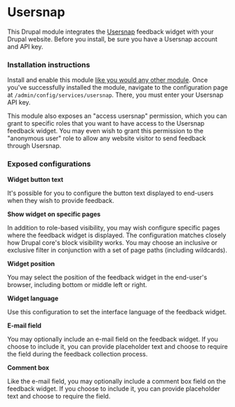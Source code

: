 Usersnap
========

This Drupal module integrates the [Usersnap][] feedback widget with your Drupal
website. Before you install, be sure you have a Usersnap account and API key.

### Installation instructions

Install and enable this module [like you would any other module][]. Once you've
successfully installed the module, navigate to the configuration page at
`/admin/config/services/usersnap`. There, you must enter your Usersnap API key.

This module also exposes an "access usersnap" permission, which you can grant to
specific roles that you want to have access to the Usersnap feedback widget. You
may even wish to grant this permission to the "anonymous user" role to allow any
website visitor to send feedback through Usersnap.

### Exposed configurations

__Widget button text__

It's possible for you to configure the button text displayed to end-users when
they wish to provide feedback.

__Show widget on specific pages__

In addition to role-based visibility, you may wish configure specific pages
where the feedback widget is displayed. The configuration matches closely how
Drupal core's block visibility works. You may choose an inclusive or exclusive
filter in conjunction with a set of page paths (including wildcards).

__Widget position__

You may select the position of the feedback widget in the end-user's browser,
including bottom or middle left or right.

__Widget language__

Use this configuration to set the interface language of the feedback widget.

__E-mail field__

You may optionally include an e-mail field on the feedback widget. If you choose
to include it, you can provide placeholder text and choose to require the field
during the feedback collection process.

__Comment box__

Like the e-mail field, you may optionally include a comment box field on the
feedback widget. If you choose to include it, you can provide placeholder text
and choose to require the field.


[Usersnap]: https://www.usersnap.com
[like you would any other module]: https://www.drupal.org/documentation/install/modules-themes/modules-7
